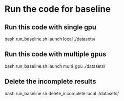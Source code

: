 #   Run the code for baseline

## Run this code with single gpu
bash run_baseline.sh launch local ./datasets/

## Run this code with multiple gpus
bash run_baseline.sh launch multi_gpu ./datasets/

## Delete the incomplete results
bash run_baseline.sh delete_incomplete local ./datasets/